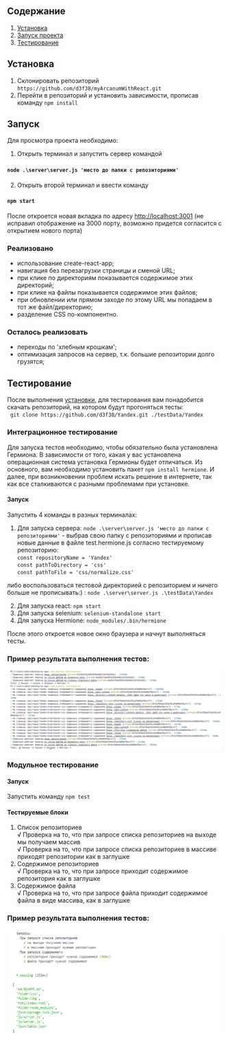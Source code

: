 ## Содержание
1. [Установка](https://github.com/d3f38/myArcanumWithReact/blob/master/README.md#установка)
2. [Запуск проекта](https://github.com/d3f38/myArcanumWithReact/blob/master/README.md#запуск)
3. [Тестирование](https://github.com/d3f38/myArcanumWithReact/blob/master/README.md#тестирование)

## Установка

1. Склонировать репозиторий `https://github.com/d3f38/myArcanumWithReact.git`
2. Перейти в репозиторий и установить зависимости, прописав команду `npm install`

## Запуск

Для просмотра проекта необходимо:

1. Открыть терминал и запустить сервер командой   

#### `node .\server\server.js 'место до папки с репозиториями'`

2. Открыть второй терминал и ввести команду

#### `npm start`

После откроется новая вкладка по адресу [http://localhost:3001](http://localhost:3001) (не исправил отображение на 3000 порту, возможно придется согласится с открытием нового порта)

### Реализовано

- использование create-react-app;
- навигация без перезагрузки страницы и сменой URL;
- при клике по директориям показывается содержимое этих директорий;
- при клике на файлы показывается содержимое этих файлов;
- при обновлении или прямом заходе по этому URL мы попадаем в тот же файл/директорию;
- разделение CSS по-компонентно.

### Осталось реализовать

- переходы по 'хлебным крошкам';
- оптимизация запросов на сервер, т.к. большие репозитории долго грузятся;


## Тестирование

После выполнения [установки](https://github.com/d3f38/myArcanumWithReact/blob/master/README.md#установка), для тестирования вам понадобится скачать репозиторий, на котором будут прогоняться тесты:   
` git clone https://github.com/d3f38/Yandex.git ./testData/Yandex`

### Интеграционное тестирование

Для запуска тестов необходимо, чтобы обязательно была установлена Гермиона. В зависимости от того, какая у вас установлена операционная система установка Гермионы будет отличаться. Из основного, вам необходимо установить пакет `npm install hermione`. И далее, при возникновении проблем искать решение в интернете, так как все сталкиваются с разными проблемами при установке.

#### Запуск

Запустить 4 команды в разных терминалах:

1. Для запуска сервера:
`node .\server\server.js 'место до папки с репозиториями'` - выбрав свою папку с репозиториями и прописав новые данные в файле test.hermione.js согласно тестируемому репозиторию:   
`const repositoryName = 'Yandex'`   
`const pathToDirectory = 'css'`      
`const pathToFile = 'css/normalize.css'`  

либо воспользоваться тестовой директорией с репозиторием и ничего больше не прописывать:) : 
`node .\server\server.js .\testData\Yandex`

2. Для запуска react:
 `npm start`
3. Для запуска selenium:
`selenium-standalone start`
4. Для запуска Hermione:
`node_modules/.bin/hermione`

После этого откроется новое окно браузера и начнут выполняться тесты.

### Пример результата выполнения тестов:
![](testResults/result.png)

### Модульное тестирование

#### Запуск

Запустить команду `npm test`

#### Тестируемые блоки

1. Список репозиториев   
    √ Проверка на то, что при запросе списка репозиториев на выходе мы получаем массив   
    √ Проверка на то, что при запросе списка репозиториев в массиве приходят репозитории как в заглушке   
2. Содержимое репозиториев   
    √ Проверка на то, что при запросе приходит содержимое репозитория как в заглушке   
3. Содержимое файла   
    √ Проверка на то, что при запросе файла приходит содержимое файла в виде массива, как в заглушке   


### Пример результата выполнения тестов:
![](testResults/module-tests-results.png)

